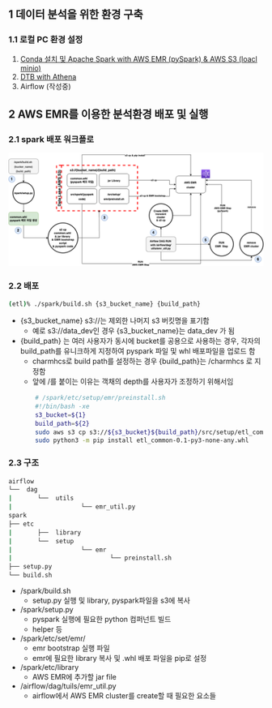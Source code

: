 ## 1 데이터 분석을 위한 환경 구축

### 1.1 로컬 PC 환경 설정

1. [Conda 설치 및 Apache Spark with AWS EMR (pySpark) &  AWS S3 (loacl minio)](https://github.com/charmhcs/data_dev/tree/master/spark#readme)
2. [DTB with Athena](https://github.com/charmhcs/data_dev/tree/master/dbt)
3. Airflow (작성중)

## 2 AWS EMR를 이용한 분석환경 배포 및 실행

### 2.1 spark 배포 워크플로
![](https://github.com/charmhcs/data_dev/blob/master/pyspark.drawio.png?raw=true)

### 2.2 배포

```bash
(etl)% ./spark/build.sh {s3_bucket_name} {build_path}
```
- {s3_bucket_name} s3://는 제외한 나머지 s3 버킷명을 표기함
  - 예로 s3://data_dev인 경우  {s3_bucket_name}는 data_dev 가 됨
- {build_path} 는 여러 사용자가 동시에 bucket를 공용으로 사용하는 경우, 각자의 build_path를 유니크하게 지정하여 pyspark 파일 및 whl 배포파일을 업로드 함
  - charmhcs로 build path를 설정하는 경우 {build_path}는 /charmhcs 로 지정함
  - 앞에 /를 붙이는 이유는 객채의 depth를 사용자가 조정하기 위해서임
  ```bash
      # /spark/etc/setup/emr/preinstall.sh
      #!/bin/bash -xe
      s3_bucket=${1}
      build_path=${2}
      sudo aws s3 cp s3://${s3_bucket}${build_path}/src/setup/etl_common-0.1-py3-none-any.whl ./
      sudo python3 -m pip install etl_common-0.1-py3-none-any.whl
  ```
### 2.3 구조

```bash
airflow
└──  dag
|       └──  utils
|                   └── emr_util.py
spark
├── etc
|       ├──  library
|       └──  setup
|                   └── emr
|                           └── preinstall.sh
├── setup.py
└── build.sh
```

- /spark/build.sh
    - setup.py 실행 및 library, pyspark파일을 s3에 복사
- /spark/setup.py
    - pyspark 실행에 필요한 python 컴퍼넌트 빌드
    - helper 등
- /spark/etc/set/emr/
    - emr bootstrap 실행 파일
    - emr에 필요한 library 복사 및 .whl 배포 파일을 pip로 설정
- /spark/etc/library
    - AWS EMR에 추가할 jar file
- /airflow/dag/tuils/emr_util.py
    - airflow에서 AWS EMR cluster를 create할 때 필요한 요소들
